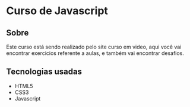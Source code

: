 # Curso de Javascript

## Sobre

Este curso está sendo realizado pelo site curso em video, aqui você vai encontrar exercicios referente a aulas, e também vai encontrar desafios.

## Tecnologias usadas

- HTML5
- CSS3
- Javascript